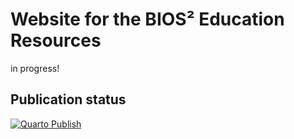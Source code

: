 # Website for the BIOS² Education Resources

in progress! 

## Publication status

[![Quarto Publish](https://github.com/bios2/bios2.github.io/actions/workflows/publish.yml/badge.svg)](https://github.com/bios2/bios2.github.io/actions/workflows/publish.yml)
